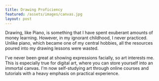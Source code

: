 ```yaml
---
title: Drawing Proficiency 
featured: /assets/images/canvas.jpg
layout: post
---
```


<p>Drawing, like Piano, is something that I have spent exuberant amounts of money learning. However, in my ignorant childhood, I never practiced. Unlike piano, which became one of my central hobbies, all the resources poured into my drawing lessons were wasted. </p>
<p>I've never been great at showing expressions facially, so art interests me. This is especially true for digital art, where you can store yourself into an immortal canvas. I'm now self-studying art through online courses and tutorials with a heavy emphasis on practical experience. </p>
